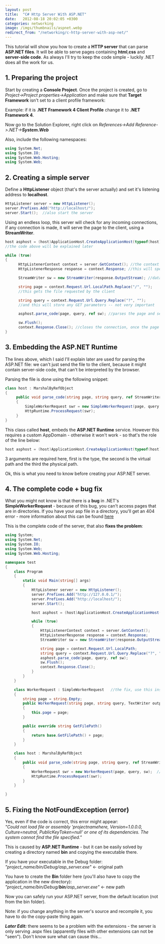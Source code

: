 ```yaml
---
layout: post
title:  "C# Http Server With ASP.NET"
date:   2012-08-18 20:02:05 +0300
categories: networking
image: /imgs/thumbnails/aspnet.webp
redirect_from: "/networking/c-http-server-with-asp-net/"
---
```


This tutorial will show you how to create a **HTTP server** that can parse **ASP.NET files**. It will be able to serve pages containing **html**,**css** and **server-side code**. As always I'll try to keep the code simple - luckily .NET does all the work for us.

## 1\. Preparing the project

Start by creating a **Console Project**. Once the project is created, go to _Project->Project properties->Application_ and make sure that **Target Framework** isn't set to a client profile framework:

Example: if it is **.NET Framework 4 Client Profile** change it to **.NET Framework 4**.

Now go to the Solution Explorer, right click on _References->Add Reference->.NET->**System.Web**_

Also, include the following namespaces:

```csharp
using System.Net;
using System.IO;
using System.Web.Hosting;
using System.Web;
```

## 2\. Creating a simple server

Define a **HttpListener** object (that's the server actually) and set it's listening address to **localhost**.

```csharp
HttpListener server = new HttpListener();
server.Prefixes.Add("http://localhost/");
server.Start();  //also start the server
```

Using an endless loop, this server will check for any incoming connections, if any connection is made, it will serve the page to the client, using a **StreamWriter**.

```csharp
host asphost = (host)ApplicationHost.CreateApplicationHost(typeof(host), "/", Directory.GetCurrentDirectory());
//the code above will be explained later

while (true)
{
      HttpListenerContext context = server.GetContext(); //the context
      HttpListenerResponse response = context.Response; //this will specify where to send the data

      StreamWriter sw = new StreamWriter(response.OutputStream); //data is sent using a streamwriter

      string page = context.Request.Url.LocalPath.Replace("/", ""); 
      //this gets the file requested by the client

      string query = context.Request.Url.Query.Replace("?", "");
      //and this will store any GET parameters -- not very important

      asphost.parse_code(page, query, ref sw); //parses the page and sends it

      sw.Flush();
      context.Response.Close(); //closes the connection, once the page was sent
}
```

## 3\. Embedding the ASP.NET Runtime

The lines above, which I said I'll explain later are used for parsing the ASP.NET file: we can't just send the file to the client, because it might contain server-side code, that can't be interpreted by the browser.

Parsing the file is done using the following snippet:

```csharp
class host : MarshalByRefObject 
{
     public void parse_code(string page, string query, ref StreamWriter sw)
     {
         SimpleWorkerRequest swr = new SimpleWorkerRequest(page, query, sw);
         HttpRuntime.ProcessRequest(swr);
     }
}
```

This class called **host**, embeds the **ASP.NET Runtime** service. However this requires a custom AppDomain - otherwise it won't work - so that's the role of the line below:

```csharp
host asphost = (host)ApplicationHost.CreateApplicationHost(typeof(host), "/", Directory.GetCurrentDirectory());
```

3 arguments are required here, first is the type, the second is the virtual path and the third the physical path.

Ok, this is what you need to know before creating your ASP.NET server.

## 4\. The complete code + bug fix

What you might not know is that there is a **bug** in .NET's **SimpleWorkerRequest** - because of this bug, you can't access pages that are in directories. If you have your asp file in a directory, you'll get an 404 error - more information about this can be found [here](http://www.codingvision.net/tips-and-tricks/c-fix-simpleworkerrequest-path-issue "C# Fix SimpleWorkerRequest Path Issue")

This is the complete code of the server, that also **fixes the problem**:

```csharp
using System;
using System.Net;
using System.IO;
using System.Web;
using System.Web.Hosting;

namespace test
{
    class Program
    {
        static void Main(string[] args)
        {
            HttpListener server = new HttpListener();
            server.Prefixes.Add("http://127.0.0.1/");
            server.Prefixes.Add("http://localhost/");
            server.Start();

            host asphost = (host)ApplicationHost.CreateApplicationHost(typeof(host), "/", Directory.GetCurrentDirectory());

            while (true)
            {
                HttpListenerContext context = server.GetContext();
                HttpListenerResponse response = context.Response;
                StreamWriter sw = new StreamWriter(response.OutputStream);

                string page = context.Request.Url.LocalPath;
                string query = context.Request.Url.Query.Replace("?", "");
                asphost.parse_code(page, query, ref sw);
                sw.Flush();
                context.Response.Close();
            }
        }
    }

    class WorkerRequest : SimpleWorkerRequest   //the fix, use this instead of SimpleWorkerRequest
    {
        string page = string.Empty;
        public WorkerRequest(string page, string query, TextWriter output) : base(page, query, output)
        {
            this.page = page;   
        }

        public override string GetFilePath()
        {
            return base.GetFilePath() + page;
        }
    }

    class host : MarshalByRefObject
    {
        public void parse_code(string page, string query, ref StreamWriter sw)
        {
            WorkerRequest swr = new WorkerRequest(page, query, sw);  //replacing SimpleWorkerRequest
            HttpRuntime.ProcessRequest(swr);
        }
    }

}
```

## 5\. Fixing the NotFoundException (error)

Yes, even if the code is correct, this error might appear:  
_"Could not load file or assembly 'projectnamehere, Version=1.0.0.0, Culture=neutral, PublicKeyToken=null' or one of its dependencies. The system cannot find the file specified."_

This is caused by **ASP.NET Runtime** - but it can be easily solved by creating a directory named **bin** and copying the executable there.

If you have your executable in the Debug folder:  
_"project_name/bin/Debug/asp_server.exe"_ <- original path

You have to create the **Bin** folder here (you'll also have to copy the application in the new directory):  
_"project_name/bin/Debug/**bin**/asp_server.exe"_ <- new path

Now you can safely run your ASP.NET server, from the default location (not from the bin folder).

Note: if you change anything in the server's source and recompile it, you have to do the copy-paste thing again.

**_Later Edit:_** there seems to be a problem with the extensions - the server is only serving .aspx files (apparently files with other extensions can not be "seen"). Don't know sure what can cause this...

